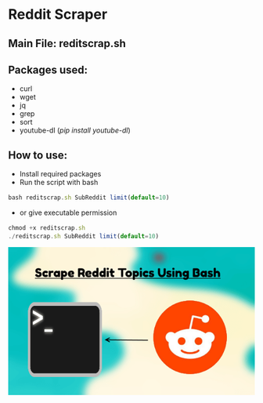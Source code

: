# Reddit Scraper

## Main File: reditscrap.sh

## Packages used:
> 
* curl
* wget
* jq
* grep
* sort
* youtube-dl (_pip install youtube-dl_)

## How to use: 
> 
* Install required packages
* Run the script with bash
```jsx
bash reditscrap.sh SubReddit limit(default=10)
```
* or give executable permission
```jsx
chmod +x reditscrap.sh
./reditscrap.sh SubReddit limit(default=10)
```

![image](scrapper.png)
